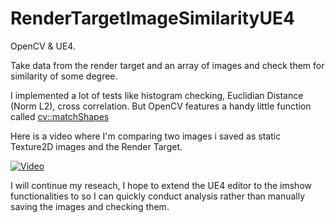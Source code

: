 # RenderTargetImageSimilarityUE4
OpenCV &amp; UE4. 

Take data from the render target and an array of images and check them for similarity of some degree.

I implemented a lot of tests like histogram checking, Euclidian Distance (Norm L2), cross correlation. But OpenCV features a handy little function called [cv::matchShapes](https://docs.opencv.org/4.x/d3/dc0/group__imgproc__shape.html#gaadc90cb16e2362c9bd6e7363e6e4c317)

Here is a video where I'm comparing two images i saved as static Texture2D images and the Render Target. 

[![Video](http://img.youtube.com/vi/AOiE3Ms9T7E/0.jpg)](https://www.youtube.com/watch?v=AOiE3Ms9T7E)


I will continue my reseach, I hope to extend the UE4 editor to the imshow functionalities to so I can quickly conduct analysis rather than manually saving the images and checking them.



